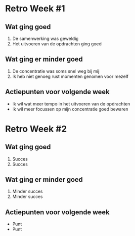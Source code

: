 # Retro Week \#1

## Wat ging goed
1. De samenwerking was geweldig
2. Het uitvoeren van de opdrachten ging goed

## Wat ging er minder goed
1. De concentratie was soms snel weg bij mij
2. Ik heb niet genoeg rust momenten genomen voor mezelf

## Actiepunten voor volgende week
* Ik wil wat meer tempo in het uitvoeren van de opdrachten
* Ik wil meer focussen op mijn concentratie goed bewaren

# Retro Week \#2

## Wat ging goed
1. Succes
2. Succes

## Wat ging er minder goed
1. Minder succes
2. Minder succes

## Actiepunten voor volgende week
* Punt
* Punt
